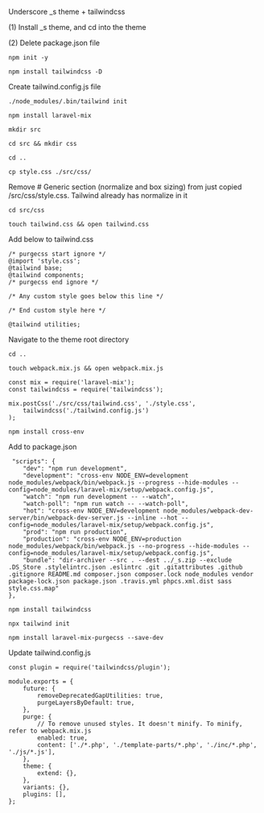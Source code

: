 Underscore _s theme + tailwindcss

(1) Install _s theme, and cd into the theme

(2) Delete package.json file

```
npm init -y
```
```
npm install tailwindcss -D
```

Create tailwind.config.js file 
```
./node_modules/.bin/tailwind init
```

```
npm install laravel-mix
```
```
mkdir src
```

```
cd src && mkdir css 
```

```
cd ..
```

```
cp style.css ./src/css/
```
Remove # Generic section (normalize and box sizing)  from just copied /src/css/style.css. Tailwind already has normalize in it

```
cd src/css
```
```
touch tailwind.css && open tailwind.css
```
Add below to tailwind.css
```
/* purgecss start ignore */
@import 'style.css';
@tailwind base;
@tailwind components;
/* purgecss end ignore */

/* Any custom style goes below this line */

/* End custom style here */

@tailwind utilities;
```

Navigate to the theme root directory
```
cd ..
```

```
touch webpack.mix.js && open webpack.mix.js
```

```
const mix = require('laravel-mix');
const tailwindcss = require('tailwindcss');

mix.postCss('./src/css/tailwind.css', './style.css',
    tailwindcss('./tailwind.config.js')
);
```

```
npm install cross-env
```

Add to package.json

```
 "scripts": {
    "dev": "npm run development",
    "development": "cross-env NODE_ENV=development node_modules/webpack/bin/webpack.js --progress --hide-modules --config=node_modules/laravel-mix/setup/webpack.config.js",
    "watch": "npm run development -- --watch",
    "watch-poll": "npm run watch -- --watch-poll",
    "hot": "cross-env NODE_ENV=development node_modules/webpack-dev-server/bin/webpack-dev-server.js --inline --hot --config=node_modules/laravel-mix/setup/webpack.config.js",
    "prod": "npm run production",
    "production": "cross-env NODE_ENV=production node_modules/webpack/bin/webpack.js --no-progress --hide-modules --config=node_modules/laravel-mix/setup/webpack.config.js",
    "bundle": "dir-archiver --src . --dest ../_s.zip --exclude .DS_Store .stylelintrc.json .eslintrc .git .gitattributes .github .gitignore README.md composer.json composer.lock node_modules vendor package-lock.json package.json .travis.yml phpcs.xml.dist sass style.css.map"
},

```

```
npm install tailwindcss
```

```
npx tailwind init
```

```
npm install laravel-mix-purgecss --save-dev
```

Update tailwind.config.js

```
const plugin = require('tailwindcss/plugin');

module.exports = {
    future: {
        removeDeprecatedGapUtilities: true,
        purgeLayersByDefault: true,
    },
    purge: {
        // To remove unused styles. It doesn't minify. To minify, refer to webpack.mix.js
        enabled: true,
        content: ['./*.php', './template-parts/*.php', './inc/*.php', './js/*.js'],
    },
    theme: {
        extend: {},
    },
    variants: {},
    plugins: [],
};


```



